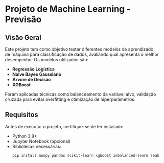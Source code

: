 # Projeto de Machine Learning -Previsão

## Visão Geral
Este projeto tem como objetivo testar diferentes modelos de aprendizado de máquina para classificação de dados, avaliando qual apresenta o melhor desempenho. Os modelos utilizados são:

- **Regressão Logística**
- **Naive Bayes Gaussiano**
- **Árvore de Decisão**
- **XGBoost**

Foram aplicadas técnicas como balanceamento da variável alvo, validação cruzada para evitar overfitting e otimização de hiperparâmetros.

## Requisitos
Antes de executar o projeto, certifique-se de ter instalado:

- Python 3.8+
- Jupyter Notebook (opcional)
- Bibliotecas necessárias:
  ```bash
  pip install numpy pandas scikit-learn xgboost imbalanced-learn seaborn matplotlib
